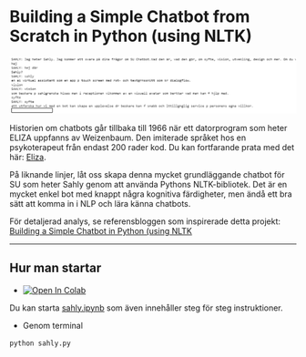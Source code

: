 # Building a Simple Chatbot from Scratch in Python (using NLTK)

![Alt text](https://github.com/dnzengou/sahly-su-chatbot/blob/master/img/sahly-demo.png?raw=true)

Historien om chatbots går tillbaka till 1966 när ett datorprogram som heter ELIZA uppfanns av Weizenbaum. Den imiterade språket hos en psykoterapeut från endast 200 rader kod. Du kan fortfarande prata med det här: [Eliza](http://psych.fullerton.edu/mbirnbaum/psych101/Eliza.htm?utm_source=ubisend.com&utm_medium=blog-link&utm_campaign=ubisend). 

På liknande linjer, låt oss skapa denna mycket grundläggande chatbot för SU som heter Sahly genom att använda Pythons NLTK-bibliotek. Det är en mycket enkel bot med knappt några kognitiva färdigheter, men ändå ett bra sätt att komma in i NLP och lära känna chatbots.

För detaljerad analys, se referensbloggen som inspirerade detta projekt:<br>
[Building a Simple Chatbot in Python (using NLTK](https://medium.com/analytics-vidhya/building-a-simple-chatbot-in-python-using-nltk-7c8c8215ac6e)

***

<!--

# Outline
* [Motivation](#motivation)
* [Blogpost](#blogpost)
* [Pre-requisites](#pre-requisites)
* [How to run](#how-to-run)


## Motivation
The idea of this project was not to create some SOTA chatbot with exceptional cognitive skills but just to utilise and test my Python skills.This was one of my very first projects, created  when I just stepped into the world of NLP and I thought of creating a simple chatbot just to make use of my newly acquired knowledge.

## BlogPost
For detailed overview, here is the accompanying blog titled:**[Building a Simple Chatbot in Python (using NLTK)](https://medium.com/analytics-vidhya/building-a-simple-chatbot-in-python-using-nltk-7c8c8215ac6e)**


## Pre-requisites
**NLTK(Natural Language Toolkit)**

[Natural Language Processing with Python](http://www.nltk.org/book/) provides a practical introduction to programming for language processing.

For platform-specific instructions, read [here](https://www.nltk.org/install.html)

### Installation of NLTK
```
pip install nltk
```
### Installing required packages
After NLTK has been downloaded, install required packages
```
import nltk
from nltk.stem import WordNetLemmatizer
nltk.download('popular', quiet=True) # for downloading popular packages
nltk.download('punkt') 
nltk.download('wordnet') 
```
-->

## Hur man startar
<!-- * Jupyter Notebook [![Binder](https://mybinder.org/badge_logo.svg)](https://mybinder.org/v2/gh/dnzengou/sahly-su-chatbot/master)
[![Open In Colab](https://colab.research.google.com/assets/colab-badge.svg)](https://colab.research.google.com/github/dnzengou/sahly-su-chatbot/)-->
* [![Open In Colab](https://colab.research.google.com/assets/colab-badge.svg)](https://colab.research.google.com/drive/1xT_yb5oK6l8sp8ZBIAo4W28zQnzd0AXX)

Du kan starta [sahly.ipynb](https://github.com/dnzengou/sahly-su-chatbot/blob/master/sahly.ipynb) som även innehåller steg för steg instruktioner.
* Genom terminal
```
python sahly.py
```
